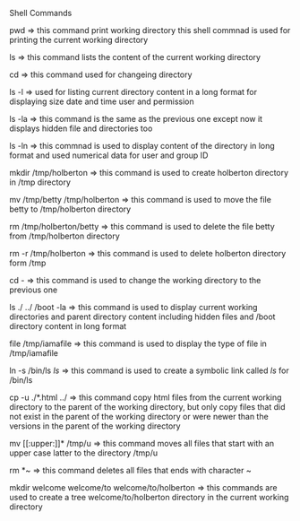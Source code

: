 Shell Commands

pwd => this command print working directory this shell commnad is used for printing the current working directory

ls => this command lists the content of the current working directory

cd => this command used for changeing directory

ls -l => used for listing current directory content in a long format for displaying size date and time user and permission

ls -la => this command is the same as the previous one except now it displays hidden file and directories too

ls -ln => this commnad is used to display content of the directory in long format and used numerical data for user and group ID

mkdir /tmp/holberton => this command is used to create holberton directory in /tmp directory

mv /tmp/betty /tmp/holberton => this command is used to move the file betty to /tmp/holberton directory

rm /tmp/holberton/betty => this command is used to delete the file betty from /tmp/holberton directory

rm -r /tmp/holberton => this command is used to delete holberton directory form /tmp

cd - => this command is used to change the working directory to the previous one

ls ./ ../ /boot -la => this command is used to display current working directories and parent directory content including hidden files and /boot directory content in long format

file /tmp/iamafile => this command is used to display the type of file in /tmp/iamafile

ln -s /bin/ls _ls_ => this command is used to create a symbolic link called _ls_ for /bin/ls

cp -u ./*.html ../ => this command copy html files from the current working directory to the parent of the working directory, but only copy files that did not exist in the parent of the working directory or were newer than the versions in the parent of the working directory

mv [[:upper:]]* /tmp/u => this command moves all files that start with an upper case latter to the directory /tmp/u

rm *~ => this command deletes all files that ends with character ~

mkdir welcome welcome/to welcome/to/holberton => this commands are used to create a tree welcome/to/holberton directory in the current working directory
